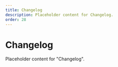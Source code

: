 ```yaml
---
title: Changelog
description: Placeholder content for Changelog.
order: 28
---
```


# Changelog

Placeholder content for "Changelog".
